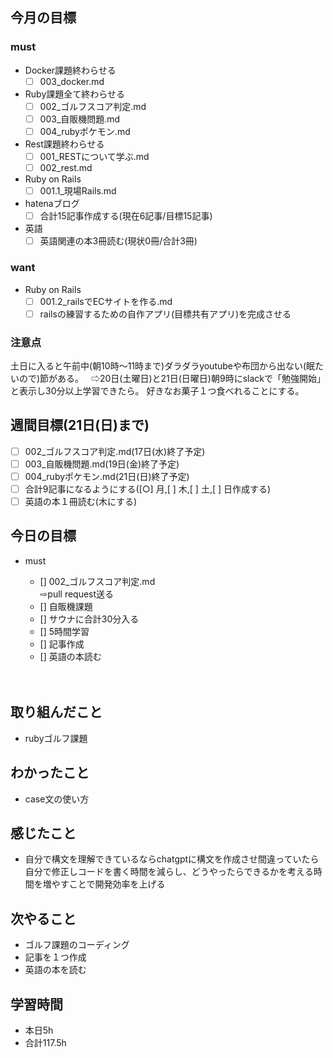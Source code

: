 ## 今月の目標
### must
  - Docker課題終わらせる
    - [ ]  003_docker.md
  - Ruby課題全て終わらせる
    - [ ] 002_ゴルフスコア判定.md
    - [ ] 003_自販機問題.md
    - [ ] 004_rubyポケモン.md
  - Rest課題終わらせる
    - [ ] 001_RESTについて学ぶ.md
    - [ ] 002_rest.md
  - Ruby on Rails
    - [ ] 001.1_現場Rails.md
  - hatenaブログ
    - [ ]  合計15記事作成する(現在6記事/目標15記事)
  - 英語
    - [ ]  英語関連の本3冊読む(現状0冊/合計3冊)
### want
  - Ruby on Rails
    - [ ]  001.2_railsでECサイトを作る.md
    - [ ]  railsの練習するための自作アプリ(目標共有アプリ)を完成させる

   ### 注意点
土日に入ると午前中(朝10時〜11時まで)ダラダラyoutubeや布団から出ない(眠たいので)節がある。  
⇨20日(土曜日)と21日(日曜日)朝9時にslackで「勉強開始」と表示し30分以上学習できたら。
好きなお菓子１つ食べれることにする。




## 週間目標(21日(日)まで)
  - [ ] 002_ゴルフスコア判定.md(17日(水)終了予定)
  - [ ] 003_自販機問題.md(19日(金)終了予定)
  - [ ] 004_rubyポケモン.md(21日(日)終了予定)
  - [ ] 合計9記事になるようにする([○]  月,[ ]  木,[ ]  土,[ ]  日作成する)
  - [ ] 英語の本１冊読む(木にする)

## 今日の目標
- must
  - []  002_ゴルフスコア判定.md  
  ⇨pull request送る
  - []   自販機課題
  - [] サウナに合計30分入る
  - [] 5時間学習
  - []  記事作成
  - [] 英語の本読む

  　　
## 取り組んだこと
- rubyゴルフ課題
## わかったこと
- case文の使い方

## 感じたこと
- 自分で構文を理解できているならchatgptに構文を作成させ間違っていたら自分で修正しコードを書く時間を減らし、どうやったらできるかを考える時間を増やすことで開発効率を上げる


## 次やること
- ゴルフ課題のコーディング
- 記事を１つ作成
- 英語の本を読む

## 学習時間
- 本日5h
- 合計117.5h
